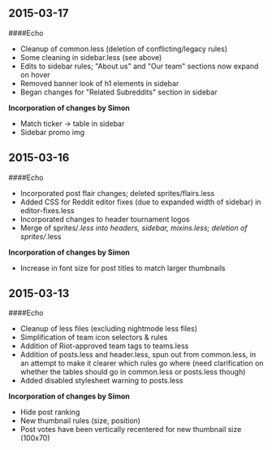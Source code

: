 ## 2015-03-17

####Echo

* Cleanup of common.less (deletion of conflicting/legacy rules)
* Some cleaning in sidebar.less (see above)
* Edits to sidebar rules; "About us" and "Our team" sections now expand on hover
* Removed banner look of h1 elements in sidebar
* Began changes for "Related Subreddits" section in sidebar

**Incorporation of changes by Simon**

* Match ticker -> table in sidebar
* Sidebar promo img



## 2015-03-16

####Echo

* Incorporated post flair changes; deleted sprites/flairs.less
* Added CSS for Reddit editor fixes (due to expanded width of sidebar) in editor-fixes.less
* Incorporated changes to header tournament logos
* Merge of sprites/*.less into headers, sidebar, mixins.less; deletion of sprites/*.less

**Incorporation of changes by Simon**

* Increase in font size for post titles to match larger thumbnails



## 2015-03-13

####Echo

* Cleanup of less files (excluding nightmode less files)
* Simplification of team icon selectors & rules
* Addition of Riot-approved team tags to teams.less
* Addition of posts.less and header.less, spun out from common.less, in an attempt to make it clearer which rules go where (need clarification on whether the tables should go in common.less or posts.less though)
* Added disabled stylesheet warning to posts.less

**Incorporation of changes by Simon**

* Hide post ranking
* New thumbnail rules (size, position)
* Post votes have been vertically recentered for new thumbnail size (100x70)